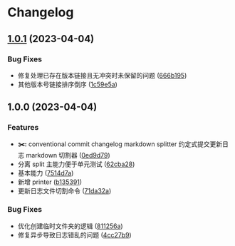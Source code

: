 # Changelog

## [1.0.1](https://github.com/FrontEndDev-org/changelog-splitter/compare/v1.0.0...v1.0.1) (2023-04-04)


### Bug Fixes

* 修复处理已存在版本链接且无冲突时未保留的问题 ([666b195](https://github.com/FrontEndDev-org/changelog-splitter/commit/666b1952232cff20e2d8ed0404eff9b211b5da12))
* 其他版本号链接排序倒序 ([1c59e5a](https://github.com/FrontEndDev-org/changelog-splitter/commit/1c59e5a77d5106943f3d831b3605ae0bc3a16bf2))

## 1.0.0 (2023-04-04)


### Features

* **✂️:** conventional commit changelog markdown splitter 约定式提交更新日志 markdown 切割器 ([0ed9d79](https://github.com/FrontEndDev-org/changelog-splitter/commit/0ed9d79fcb78544886726ba7fb4966855a6a2dd4))
* 分离 split 主能力便于单元测试 ([62cba28](https://github.com/FrontEndDev-org/changelog-splitter/commit/62cba28f5345c2882ca608c5900a692a1bf09280))
* 基本能力 ([7514d7a](https://github.com/FrontEndDev-org/changelog-splitter/commit/7514d7a616b88fd0d22c519ba01f019b96b3f63a))
* 新增 printer ([b135391](https://github.com/FrontEndDev-org/changelog-splitter/commit/b135391b48070ccd181863175331580c7b044b30))
* 更新日志文件切割命令 ([71da32a](https://github.com/FrontEndDev-org/changelog-splitter/commit/71da32a65f911b4ec2c51fb780f63bb5ea728fa2))


### Bug Fixes

* 优化创建临时文件夹的逻辑 ([811256a](https://github.com/FrontEndDev-org/changelog-splitter/commit/811256a95aaaef82ddd49e2ac972cf4bd96f6694))
* 修复异步导致日志错乱的问题 ([4cc27b9](https://github.com/FrontEndDev-org/changelog-splitter/commit/4cc27b9b454fdeaea4982d17da8f512d4a0eed7d))

